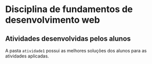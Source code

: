 # Disciplina de fundamentos de desenvolvimento web

## Atividades desenvolvidas pelos alunos

A pasta `atividade1` possui as melhores soluções dos alunos para as atividades aplicadas.

